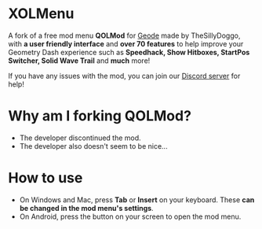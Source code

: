 # XOLMenu

A fork of a free mod menu **QOLMod** for [Geode](https://geode-sdk.org) made by TheSillyDoggo, with **a user friendly interface** and **over 70 features** to help improve your Geometry Dash experience such as **Speedhack, Show Hitboxes, StartPos Switcher, Solid Wave Trail** and **much** more!

If you have any issues with the mod, you can join our [Discord server](https://discord.gg/DfQSTEnQKK) for help!
# Why am I forking QOLMod?
- The developer discontinued the mod.
- The developer also doesn't seem to be nice...
# How to use

- On Windows and Mac, press **Tab** or **Insert** on your keyboard. These **can be changed in the mod menu's settings**.
- On Android, press the button on your screen to open the mod menu.

